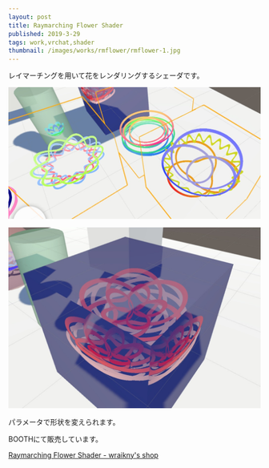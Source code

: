 ```yaml
---
layout: post
title: Raymarching Flower Shader
published: 2019-3-29
tags: work,vrchat,shader
thumbnail: /images/works/rmflower/rmflower-1.jpg
---
```


レイマーチングを用いて花をレンダリングするシェーダです。

<!--more-->
<p>
    <img src="/images/works/rmflower/rmflower-2.jpg" width="560" class="has-image-centered">
</p>

<p>
    <img src="/images/works/rmflower/rmflower-3.jpg" width="560" class="has-image-centered">
</p>

パラメータで形状を変えられます。

BOOTHにて販売しています。

[Raymarching Flower Shader - wraikny's shop](https://wraikny.booth.pm/items/1289241)
